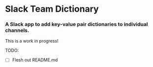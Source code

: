 # Slack Team Dictionary
### A Slack app to add key-value pair dictionaries to individual channels.

This is a work in progress!

TODO:
  - [ ] Flesh out README.md
